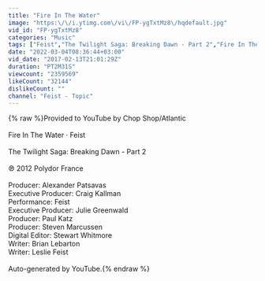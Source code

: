 ```yaml
---
title: "Fire In The Water"
image: "https:\/\/i.ytimg.com\/vi\/FP-ygTxtMz8\/hqdefault.jpg"
vid_id: "FP-ygTxtMz8"
categories: "Music"
tags: ["Feist","The Twilight Saga: Breaking Dawn - Part 2","Fire In The Water"]
date: "2022-03-04T08:36:44+03:00"
vid_date: "2017-02-13T21:01:29Z"
duration: "PT2M31S"
viewcount: "2359569"
likeCount: "32144"
dislikeCount: ""
channel: "Feist - Topic"
---
```

{% raw %}Provided to YouTube by Chop Shop/Atlantic<br /><br />Fire In The Water · Feist<br /><br />The Twilight Saga: Breaking Dawn - Part 2<br /><br />℗ 2012 Polydor France<br /><br />Producer: Alexander Patsavas<br />Executive  Producer: Craig Kallman<br />Performance: Feist<br />Executive  Producer: Julie Greenwald<br />Producer: Paul Katz<br />Producer: Steven Marcussen<br />Digital  Editor: Stewart Whitmore<br />Writer: Brian Lebarton<br />Writer: Leslie Feist<br /><br />Auto-generated by YouTube.{% endraw %}
